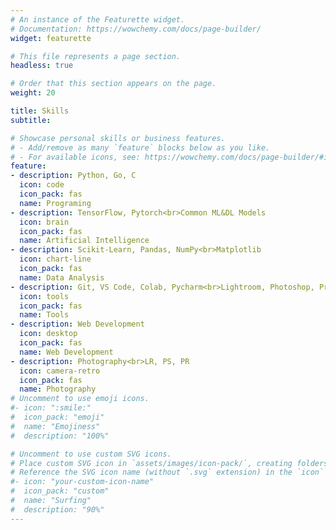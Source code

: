 ```yaml
---
# An instance of the Featurette widget.
# Documentation: https://wowchemy.com/docs/page-builder/
widget: featurette

# This file represents a page section.
headless: true

# Order that this section appears on the page.
weight: 20

title: Skills
subtitle:

# Showcase personal skills or business features.
# - Add/remove as many `feature` blocks below as you like.
# - For available icons, see: https://wowchemy.com/docs/page-builder/#icons
feature:
- description: Python, Go, C
  icon: code
  icon_pack: fas
  name: Programing
- description: TensorFlow, Pytorch<br>Common ML&DL Models
  icon: brain
  icon_pack: fas
  name: Artificial Intelligence
- description: Scikit-Learn, Pandas, NumPy<br>Matplotlib
  icon: chart-line
  icon_pack: fas
  name: Data Analysis
- description: Git, VS Code, Colab, Pycharm<br>Lightroom, Photoshop, Premiere
  icon: tools
  icon_pack: fas
  name: Tools
- description: Web Development
  icon: desktop
  icon_pack: fas
  name: Web Development
- description: Photography<br>LR, PS, PR
  icon: camera-retro
  icon_pack: fas
  name: Photography
# Uncomment to use emoji icons.
#- icon: ":smile:"
#  icon_pack: "emoji"
#  name: "Emojiness"
#  description: "100%"  

# Uncomment to use custom SVG icons.
# Place custom SVG icon in `assets/images/icon-pack/`, creating folders if necessary.
# Reference the SVG icon name (without `.svg` extension) in the `icon` field.
#- icon: "your-custom-icon-name"
#  icon_pack: "custom"
#  name: "Surfing"
#  description: "90%"
---
```

